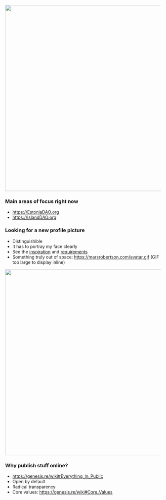 <img src="https://user-images.githubusercontent.com/44369284/79164622-56736600-7dd9-11ea-9222-4661529c0e57.png" width=600>

### Main areas of focus right now

* https://EstoniaDAO.org
* https://IslandDAO.org

### Looking for a new profile picture

* Distinguishible
* It has to portray my face clearly
* See the [inspiration](https://github.com/marsrobertson/one-life-true-self/issues/22) and [requirements](https://github.com/marsrobertson/one-life-true-self/issues/30)
* Something truly out of space: https://marsrobertson.com/avatar.gif (GIF too large to display inline)

<img src="https://raw.githubusercontent.com/marsrobertson/one-life-true-self/master/avatar-envision.jpg" width=600>

### Why publish stuff online?
* https://genesis.re/wiki#Everything_In_Public
* Open by default
* Radical transparency
* Core values: https://genesis.re/wiki#Core_Values
